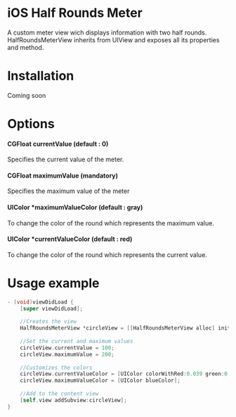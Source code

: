 iOS Half Rounds Meter
=====================

A custom meter view wich displays information with two half rounds.
HalfRoundsMeterView inherits from UIView and exposes all its properties and method.

Installation
============

Coming soon

Options
=======

#### CGFloat currentValue (default : 0)

Specifies the current value of the meter.

#### CGFloat maximumValue (mandatory)

Specifies the maximum value of the meter

#### UIColor *maximumValueColor (default : gray)

To change the color of the round which represents the maximum value.

#### UIColor *currentValueColor (default : red)

To change the color of the round which represents the current value.

Usage example
=============

```objective-c
- (void)viewDidLoad {
    [super viewDidLoad];
    
    //Creates the view
    HalfRoundsMeterView *circleView = [[HalfRoundsMeterView alloc] initWithFrame:CGRectMake(0, 0, 200, 100)];
    
    //Set the current and maximum values
    circleView.currentValue = 100;
    circleView.maximumValue = 200;
    
    //Customizes the colors
    circleView.currentValueColor = [UIColor colorWithRed:0.039 green:0.729 blue:0.71 alpha:1];
    circleView.maximumValueColor = [UIColor blueColor];
    
    //Add to the content view
    [self.view addSubview:circleView];
}
```
